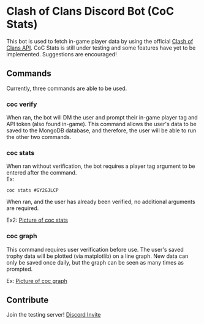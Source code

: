 # Clash of Clans Discord Bot (CoC Stats)

This bot is used to fetch in-game player data by using the official [Clash of Clans API](https://developer.clashofclans.com/#/documentation). CoC Stats is still under testing and some features have yet to be implemented. Suggestions are encouraged!

## Commands

Currently, three commands are able to be used.

### coc verify

When ran, the bot will DM the user and prompt their in-game player tag and API token (also found in-game). This command allows the user's data to be saved to the MongoDB database, and therefore, the user will be able to run the other two commands.

### coc stats

When ran without verification, the bot requires a player tag argument to be entered after the command. <br />
Ex: 
```
coc stats #GY2GJLCP
```
When ran, and the user has already been verified, no additional arguments are required.

Ex2:
[Picture of coc stats](https://user-images.githubusercontent.com/11476519/128583213-a3e8eeb6-d76f-49bd-b142-e89e2a2d2825.png)

### coc graph

This command requires user verification before use. The user's saved trophy data will be plotted (via matplotlib) on a line graph. New data can only be saved once daily, but the graph can be seen as many times as prompted. 

Ex:
[Picture of coc graph](https://user-images.githubusercontent.com/11476519/128583210-8a603e61-7512-4c85-afd1-5c429ba740b2.png)

## Contribute

Join the testing server! [Discord Invite](https://discord.gg/6MXVXxK7pb)
